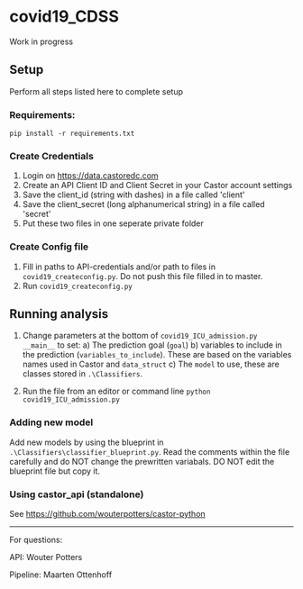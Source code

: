 # covid19_CDSS

Work in progress

## Setup
Perform all steps listed here to complete setup

### Requirements:
`pip install -r requirements.txt`

### Create Credentials
1) Login on https://data.castoredc.com
2) Create an API Client ID and Client Secret in your Castor account settings
3) Save the client_id (string with dashes) in a file called 'client'
4) Save the client_secret (long alphanumerical string) in a file called 'secret'
5) Put these two files in one seperate private folder

### Create Config file
1) Fill in paths to API-credentials and/or path to files in `covid19_createconfig.py`. Do not push this file filled in to master.
2) Run `covid19_createconfig.py`

## Running analysis
1) Change parameters at the bottom of `covid19_ICU_admission.py __main__` to set:
    a) The prediction goal (`goal`)
    b) variables to include in the prediction (`variables_to_include`). These are based on the variables names used in Castor and `data_struct`
    c) The `model` to use, these are classes stored in `.\Classifiers`. 

2) Run the file from an editor or command line `python covid19_ICU_admission.py` 

### Adding new model
Add new models by using the blueprint in `.\Classifiers\classifier_blueprint.py`. Read the comments within the file carefully and do NOT change the prewritten variabals. DO NOT edit the blueprint file but copy it.


### Using castor_api (standalone)
See https://github.com/wouterpotters/castor-python


---
For questions:

API: Wouter Potters

Pipeline: Maarten Ottenhoff

